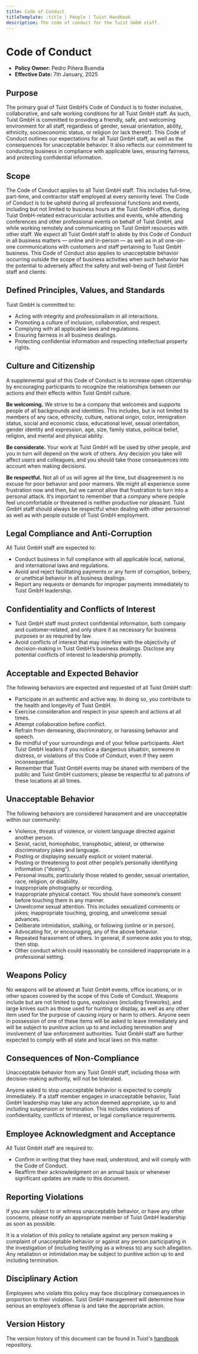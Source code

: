 ```yaml
---
title: Code of Conduct
titleTemplate: :title | People | Tuist Handbook
description: The code of conduct for the Tuist GmbH staff.
---
```


# Code of Conduct

- **Policy Owner:** Pedro Piñera Buendía
- **Effective Date:** 7th January, 2025

## Purpose

The primary goal of Tuist GmbH’s Code of Conduct is to foster inclusive, collaborative, and safe working conditions for all Tuist GmbH staff. As such, Tuist GmbH is committed to providing a friendly, safe, and welcoming environment for all staff, regardless of gender, sexual orientation, ability, ethnicity, socioeconomic status, or religion (or lack thereof).
This Code of Conduct outlines our expectations for all Tuist GmbH staff, as well as the consequences for unacceptable behavior. It also reflects our commitment to conducting business in compliance with applicable laws, ensuring fairness, and protecting confidential information.

## Scope

The Code of Conduct applies to all Tuist GmbH staff. This includes full-time, part-time, and contractor staff employed at every seniority level. The Code of Conduct is to be upheld during all professional functions and events, including but not limited to business hours at the Tuist GmbH office, during Tuist GmbH-related extracurricular activities and events, while attending conferences and other professional events on behalf of Tuist GmbH, and while working remotely and communicating on Tuist GmbH resources with other staff.
We expect all Tuist GmbH staff to abide by this Code of Conduct in all business matters — online and in-person — as well as in all one-on-one communications with customers and staff pertaining to Tuist GmbH business.
This Code of Conduct also applies to unacceptable behavior occurring outside the scope of business activities when such behavior has the potential to adversely affect the safety and well-being of Tuist GmbH staff and clients.

## Defined Principles, Values, and Standards

Tuist GmbH is committed to:

- Acting with integrity and professionalism in all interactions.
- Promoting a culture of inclusion, collaboration, and respect.
- Complying with all applicable laws and regulations.
- Ensuring fairness in all business dealings.
- Protecting confidential information and respecting intellectual property rights.

## Culture and Citizenship

A supplemental goal of this Code of Conduct is to increase open citizenship by encouraging participants to recognize the relationships between our actions and their effects within Tuist GmbH culture.

**Be welcoming.** We strive to be a company that welcomes and supports people of all backgrounds and identities. This includes, but is not limited to members of any race, ethnicity, culture, national origin, color, immigration status, social and economic class, educational level, sexual orientation, gender identity and expression, age, size, family status, political belief, religion, and mental and physical ability.

**Be considerate.** Your work at Tuist GmbH will be used by other people, and you in turn will depend on the work of others. Any decision you take will affect users and colleagues, and you should take those consequences into account when making decisions.

**Be respectful.** Not all of us will agree all the time, but disagreement is no excuse for poor behavior and poor manners. We might all experience some frustration now and then, but we cannot allow that frustration to turn into a personal attack. It’s important to remember that a company where people feel uncomfortable or threatened is neither productive nor pleasant. Tuist GmbH staff should always be respectful when dealing with other personnel as well as with people outside of Tuist GmbH employment.

## Legal Compliance and Anti-Corruption

All Tuist GmbH staff are expected to:

- Conduct business in full compliance with all applicable local, national, and international laws and regulations.
- Avoid and reject facilitating payments or any form of corruption, bribery, or unethical behavior in all business dealings.
- Report any requests or demands for improper payments immediately to Tuist GmbH leadership.

## Confidentiality and Conflicts of Interest

- Tuist GmbH staff must protect confidential information, both company and customer-related, and only share it as necessary for business purposes or as required by law.
- Avoid conflicts of interest that may interfere with the objectivity of decision-making in Tuist GmbH’s business dealings. Disclose any potential conflicts of interest to leadership promptly.

## Acceptable and Expected Behavior

The following behaviors are expected and requested of all Tuist GmbH staff:

- Participate in an authentic and active way. In doing so, you contribute to the health and longevity of Tuist GmbH.
- Exercise consideration and respect in your speech and actions at all times.
- Attempt collaboration before conflict.
- Refrain from demeaning, discriminatory, or harassing behavior and speech.
- Be mindful of your surroundings and of your fellow participants. Alert Tuist GmbH leaders if you notice a dangerous situation, someone in distress, or violations of this Code of Conduct, even if they seem inconsequential.
- Remember that Tuist GmbH events may be shared with members of the public and Tuist GmbH customers; please be respectful to all patrons of these locations at all times.

## Unacceptable Behavior

The following behaviors are considered harassment and are unacceptable within our community:

- Violence, threats of violence, or violent language directed against another person.
- Sexist, racist, homophobic, transphobic, ableist, or otherwise discriminatory jokes and language.
- Posting or displaying sexually explicit or violent material.
- Posting or threatening to post other people’s personally identifying information ("doxing").
- Personal insults, particularly those related to gender, sexual orientation, race, religion, or disability.
- Inappropriate photography or recording.
- Inappropriate physical contact. You should have someone’s consent before touching them in any manner.
- Unwelcome sexual attention. This includes sexualized comments or jokes; inappropriate touching, groping, and unwelcome sexual advances.
- Deliberate intimidation, stalking, or following (online or in person).
- Advocating for, or encouraging, any of the above behavior.
- Repeated harassment of others. In general, if someone asks you to stop, then stop.
- Other conduct which could reasonably be considered inappropriate in a professional setting.

## Weapons Policy

No weapons will be allowed at Tuist GmbH events, office locations, or in other spaces covered by the scope of this Code of Conduct. Weapons include but are not limited to guns, explosives (including fireworks), and large knives such as those used for hunting or display, as well as any other item used for the purpose of causing injury or harm to others.
Anyone seen in possession of one of these items will be asked to leave immediately and will be subject to punitive action up to and including termination and involvement of law enforcement authorities. Tuist GmbH staff are further expected to comply with all state and local laws on this matter.

## Consequences of Non-Compliance

Unacceptable behavior from any Tuist GmbH staff, including those with decision-making authority, will not be tolerated.

Anyone asked to stop unacceptable behavior is expected to comply immediately. If a staff member engages in unacceptable behavior, Tuist GmbH leadership may take any action deemed appropriate, up to and including suspension or termination. This includes violations of confidentiality, conflicts of interest, or legal compliance requirements.

## Employee Acknowledgment and Acceptance

All Tuist GmbH staff are required to:

- Confirm in writing that they have read, understood, and will comply with the Code of Conduct.
- Reaffirm their acknowledgment on an annual basis or whenever significant updates are made to this document.

## Reporting Violations

If you are subject to or witness unacceptable behavior, or have any other concerns, please notify an appropriate member of Tuist GmbH leadership as soon as possible.

It is a violation of this policy to retaliate against any person making a complaint of unacceptable behavior or against any person participating in the investigation of (including testifying as a witness to) any such allegation. Any retaliation or intimidation may be subject to punitive action up to and including termination.

## Disciplinary Action

Employees who violate this policy may face disciplinary consequences in proportion to their violation. Tuist GmbH management will determine how serious an employee’s offense is and take the appropriate action.

## Version History

The version history of this document can be found in Tuist's [handbook](https://github.com/tuist/handbook) repository.
